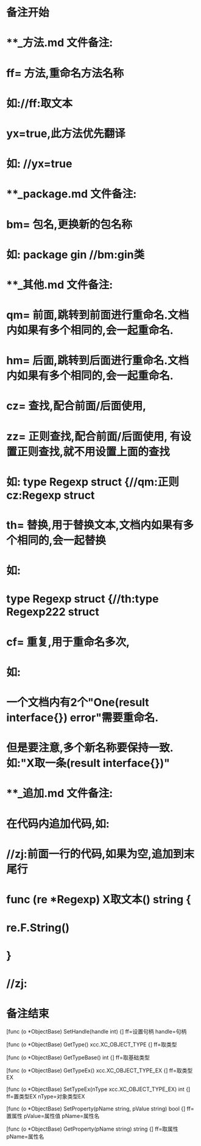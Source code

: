 # 备注开始
# **_方法.md 文件备注:
# ff= 方法,重命名方法名称
# 如://ff:取文本
#
# yx=true,此方法优先翻译
# 如: //yx=true

# **_package.md 文件备注:
# bm= 包名,更换新的包名称 
# 如: package gin //bm:gin类

# **_其他.md 文件备注:
# qm= 前面,跳转到前面进行重命名.文档内如果有多个相同的,会一起重命名.
# hm= 后面,跳转到后面进行重命名.文档内如果有多个相同的,会一起重命名.
# cz= 查找,配合前面/后面使用,
# zz= 正则查找,配合前面/后面使用, 有设置正则查找,就不用设置上面的查找
# 如: type Regexp struct {//qm:正则 cz:Regexp struct
#
# th= 替换,用于替换文本,文档内如果有多个相同的,会一起替换
# 如:
# type Regexp struct {//th:type Regexp222 struct
#
# cf= 重复,用于重命名多次,
# 如: 
# 一个文档内有2个"One(result interface{}) error"需要重命名.
# 但是要注意,多个新名称要保持一致. 如:"X取一条(result interface{})"

# **_追加.md 文件备注:
# 在代码内追加代码,如:
# //zj:前面一行的代码,如果为空,追加到末尾行
# func (re *Regexp) X取文本() string { 
# re.F.String()
# }
# //zj:
# 备注结束

[func (o *ObjectBase) SetHandle(handle int) {]
ff=设置句柄
handle=句柄

[func (o *ObjectBase) GetType() xcc.XC_OBJECT_TYPE {]
ff=取类型

[func (o *ObjectBase) GetTypeBase() int {]
ff=取基础类型

[func (o *ObjectBase) GetTypeEx() xcc.XC_OBJECT_TYPE_EX {]
ff=取类型EX

[func (o *ObjectBase) SetTypeEx(nType xcc.XC_OBJECT_TYPE_EX) int {]
ff=置类型EX
nType=对象类型EX

[func (o *ObjectBase) SetProperty(pName string, pValue string) bool {]
ff=置属性
pValue=属性值
pName=属性名

[func (o *ObjectBase) GetProperty(pName string) string {]
ff=取属性
pName=属性名
